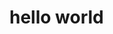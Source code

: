 <!----compiled-by-writhub--- -->

<!-- [writhub-collation]: tests/samples/oneoff/000-hi.md  -->
# hello world

<!-- [/writhub-collation]: tests/samples/oneoff/000-hi.md  -->
